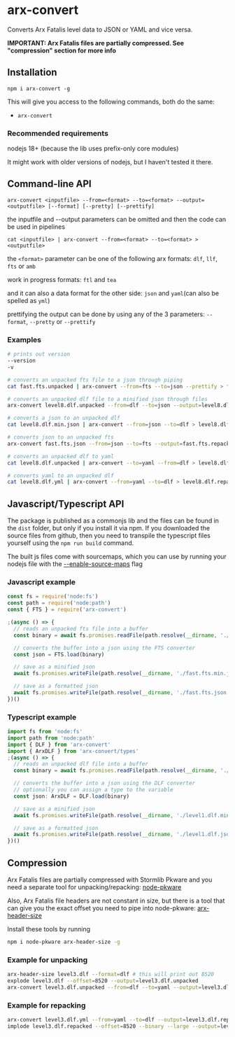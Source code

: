 # arx-convert

Converts Arx Fatalis level data to JSON or YAML and vice versa.

**IMPORTANT: Arx Fatalis files are partially compressed. See "compression" section for more info**

## Installation

`npm i arx-convert -g`

This will give you access to the following commands, both do the same:

- `arx-convert`

### Recommended requirements

nodejs 18+ (because the lib uses prefix-only core modules)

It might work with older versions of nodejs, but I haven't tested it there.

## Command-line API

`arx-convert <inputfile> --from=<format> --to=<format> --output=<outputfile> [--format] [--pretty] [--prettify]`

the inputfile and --output parameters can be omitted and then the code can be used in pipelines

`cat <inputfile> | arx-convert --from=<format> --to=<format> > <outputfile>`

the `<format>` parameter can be one of the following arx formats: `dlf`, `llf`, `fts` or `amb`

work in progress formats: `ftl` and `tea`

and it can also a data format for the other side: `json` and `yaml`(can also be spelled as `yml`)

prettifying the output can be done by using any of the 3 parameters: `--format`, `--pretty` or `--prettify`

### Examples

```sh
# prints out version
--version
-v

# converts an unpacked fts file to a json through piping
cat fast.fts.unpacked | arx-convert --from=fts --to=json --prettify > fast.fts.json

# converts an unpacked dlf file to a minified json through files
arx-convert level8.dlf.unpacked --from=dlf --to=json --output=level8.dlf.min.json

# converts a json to an unpacked dlf
cat level8.dlf.min.json | arx-convert --from=json --to=dlf > level8.dlf.repacked

# converts json to an unpacked fts
arx-convert fast.fts.json --from=json --to=fts --output=fast.fts.repacked

# converts an unpacked dlf to yaml
cat level8.dlf.unpacked | arx-convert --to=yaml --from=dlf > level8.dlf.yml

# converts yaml to an unpacked dlf
cat level8.dlf.yml | arx-convert --from=yaml --to=dlf > level8.dlf.repacked
```

## Javascript/Typescript API

The package is published as a commonjs lib and the files can be found in the `dist` folder, but only if you
install it via npm. If you downloaded the source files from github, then you need to transpile the typescript
files yourself using the `npm run build` command.

The built js files come with sourcemaps, which you can use by running your nodejs file with the
[--enable-source-maps](https://nodejs.org/api/cli.html#--enable-source-maps) flag

### Javascript example

```js
const fs = require('node:fs')
const path = require('node:path')
const { FTS } = require('arx-convert')

;(async () => {
  // reads an unpacked fts file into a buffer
  const binary = await fs.promises.readFile(path.resolve(__dirname, './fast.fts.unpacked'))

  // converts the buffer into a json using the FTS converter
  const json = FTS.load(binary)

  // save as a minified json
  await fs.promises.writeFile(path.resolve(__dirname, './fast.fts.min.json'), JSON.stringify(json), 'utf-8')

  // save as a formatted json
  await fs.promises.writeFile(path.resolve(__dirname, './fast.fts.json'), JSON.stringify(json, null, 2), 'utf-8')
})()
```

### Typescript example

```ts
import fs from 'node:fs'
import path from 'node:path'
import { DLF } from 'arx-convert'
import { ArxDLF } from 'arx-convert/types'
;(async () => {
  // reads an unpacked dlf file into a buffer
  const binary = await fs.promises.readFile(path.resolve(__dirname, './level1.dlf.unpacked'))

  // converts the buffer into a json using the DLF converter
  // optionally you can assign a type to the variable
  const json: ArxDLF = DLF.load(binary)

  // save as a minified json
  await fs.promises.writeFile(path.resolve(__dirname, './level1.dlf.min.json'), JSON.stringify(json), 'utf-8')

  // save as a formatted json
  await fs.promises.writeFile(path.resolve(__dirname, './level1.dlf.json'), JSON.stringify(json, null, 2), 'utf-8')
})()
```

## Compression

Arx Fatalis files are partially compressed with Stormlib Pkware and you need a separate
tool for unpacking/repacking: [node-pkware](https://www.npmjs.com/package/node-pkware)

Also, Arx Fatalis file headers are not constant in size, but there is a tool
that can give you the exact offset you need to pipe into node-pkware: [arx-header-size](https://www.npmjs.com/package/arx-header-size)

Install these tools by running

```sh
npm i node-pkware arx-header-size -g
```

### Example for unpacking

```sh
arx-header-size level3.dlf --format=dlf # this will print out 8520
explode level3.dlf --offset=8520 --output=level3.dlf.unpacked
arx-convert level3.dlf.unpacked --from=dlf --to=yaml --output=level3.dlf.yml
```

### Example for repacking

```sh
arx-convert level3.dlf.yml --from=yaml --to=dlf --output=level3.dlf.repacked
implode level3.dlf.repacked --offset=8520 --binary --large --output=level3.dlf
```
